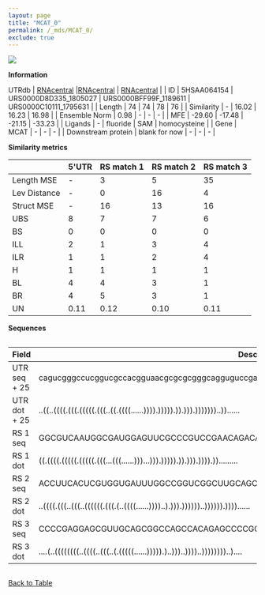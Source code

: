 ```yaml
---
layout: page
title: "MCAT_0"
permalink: /_mds/MCAT_0/
exclude: true
---
```




![](../../alns_9.28.22/aln_5HSAA064154_0.994.png?raw=true)


**Information**
<div style="overflow-x:auto;" markdown="block>
| | 5'UTR       | RS match 1   | RS match 2  | RS match 3 |
| ---- | ----------- | ----------- | ----------- | ----------- |
| Link | <a href="http://utrdb.ba.itb.cnr.it/getutr/5HSAA064154/1" target="_blank" rel="noopener noreferrer">UTRdb</a>   | <a href="https://rnacentral.org/rna/URS0000D8D335/1805027" target="_blank" rel="noopener noreferrer">RNAcentral</a>     |<a href="https://rnacentral.org/rna/URS0000BFF99F/1189611" target="_blank" rel="noopener noreferrer">RNAcentral</a>  | <a href="https://rnacentral.org/rna/URS0000C10111/1795631" target="_blank" rel="noopener noreferrer">RNAcentral</a>   |
| ID | 5HSAA064154     | URS0000D8D335_1805027     | URS0000BFF99F_1189611     | URS0000C10111_1795631     |
| Length | 74     |  74    | 78   |  76    |
| Similarity | - | 16.02 | 16.23 | 16.98 |
| Ensemble Norm | 0.98 | - | - | - |
| MFE | -29.60 | -17.48 | -21.15 | -33.23 |
| Ligands | - | fluoride | SAM | homocysteine |
| Gene | MCAT | - | - | - |
| Downstream protein | blank for now    |    -    | -  | - |
</div>

**Similarity metrics**

| | 5'UTR       | RS match 1   | RS match 2  | RS match 3 |
| ---- | ----------- | ----------- | ----------- | ----------- |
| Length MSE | - | 3 | 5 | 35 |
| Lev Distance | - | 0 | 16 | 4 |
| Struct MSE | - | 16 | 13 | 16 |
| UBS| 8 | 7 | 7 | 6 |
| BS | 0 | 0 | 0 | 0 |
| ILL | 2 | 1 | 3 | 4 |
| ILR | 1 | 1 | 2 | 4 |
| H | 1 | 1 | 1 | 1 |
| BL | 4 | 4 | 3 | 1 |
| BR | 4 | 5 | 3 | 1 |
| UN | 0.11 | 0.12 | 0.10 | 0.11 |

**Sequences**


<div style="overflow-x:auto;">

<table>
<colgroup>
<col width="30%" />
<col width="70%" />
</colgroup>
<thead>
<tr class="header">
<th>Field</th>
<th>Description</th>
</tr>
</thead>
<tbody>
<tr>
<td markdown="span">UTR seq + 25 </td>
<td markdown="span"> cagucgggccucggucgccacgguaacgcgcgcgggcagguguccgaccATGAGCGTCCGGGTCGCACGGGTAG </td>
</tr>
<tr>
<td markdown="span">UTR dot + 25  </td>
<td markdown="span"> ..((..((((.(((.(((((.(((..((.((((......)))).))))).)).))).)))))))..))......
</td>
</tr>


<tr>
<td markdown="span">RS 1 seq </td>
<td markdown="span"> GGCGUCAAUGGCGAUGGAGUUCGCCCGUCCGAACAGACAAACGGCCUCUGAUGACUGAUGACUCCUGAUCCCGA
</td>
</tr>


<tr>
<td markdown="span">RS 1 dot </td>
<td markdown="span"> ((.((((.(((((.(((((.(((...(((......)))...))).))))).)).))).)))).)).........
</td>
</tr>


<tr>
<td markdown="span">RS 2 seq </td>
<td markdown="span"> ACCUUCACUCGUGGUGAUUUGGCCGGUCGGCUUGCAGCCACGUAAAACAAUUCGCUAAAAGGCCGAGCGAAGCAGAAU
</td>
</tr>


<tr>
<td markdown="span">RS 2 dot </td>
<td markdown="span"> ..((((.(((..(((..((((((.(((.(..((((......))))..).))).))))))..)))))).))))......
</td>
</tr>


<tr>
<td markdown="span">RS 3 seq </td>
<td markdown="span"> CCCCGAGGAGCGUUGCAGCGGCCAGCCACAGAGCCCCGCCAGGCUCGGGUGUUCUCCGCAACGACGCUCACCUGAC
</td>
</tr>


<tr>
<td markdown="span">RS 3 dot </td>
<td markdown="span"> ....(..((((((((..((((..(((..(.(((((......))))).)..)))..))))..))))))))..)....
</td>
</tr>

</tbody>
</table>


</div>


[Back to Table](../../display)
